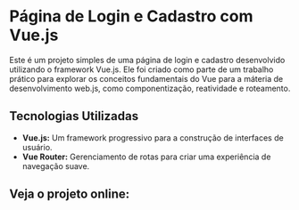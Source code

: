 # Página de Login e Cadastro com Vue.js

Este é um projeto simples de uma página de login e cadastro desenvolvido utilizando o framework Vue.js. Ele foi criado como parte de um trabalho prático para explorar os conceitos fundamentais do Vue para a máteria de desenvolvimento web.js, como componentização, reatividade e roteamento.

## Tecnologias Utilizadas

- **Vue.js:** Um framework progressivo para a construção de interfaces de usuário.
- **Vue Router:** Gerenciamento de rotas para criar uma experiência de navegação suave.

## Veja o projeto online:


